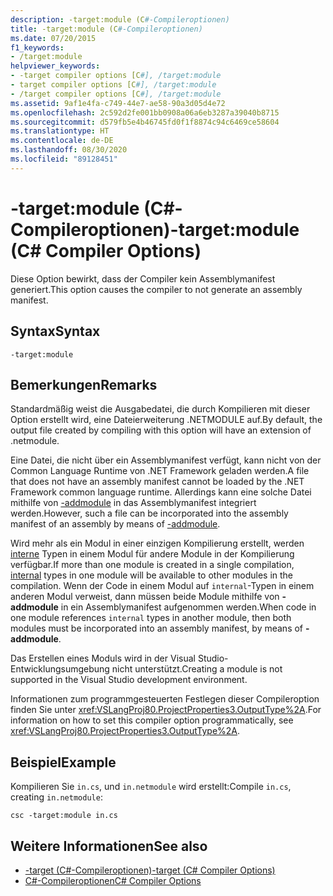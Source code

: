 ```yaml
---
description: -target:module (C#-Compileroptionen)
title: -target:module (C#-Compileroptionen)
ms.date: 07/20/2015
f1_keywords:
- /target:module
helpviewer_keywords:
- -target compiler options [C#], /target:module
- target compiler options [C#], /target:module
- /target compiler options [C#], /target:module
ms.assetid: 9af1e4fa-c749-44e7-ae58-90a3d05d4e72
ms.openlocfilehash: 2c592d2fe001bb0908a06a6eb3287a39040b8715
ms.sourcegitcommit: d579fb5e4b46745fd0f1f8874c94c6469ce58604
ms.translationtype: HT
ms.contentlocale: de-DE
ms.lasthandoff: 08/30/2020
ms.locfileid: "89128451"
---
```

# <a name="-targetmodule-c-compiler-options"></a><span data-ttu-id="a39dd-103">-target:module (C#-Compileroptionen)</span><span class="sxs-lookup"><span data-stu-id="a39dd-103">-target:module (C# Compiler Options)</span></span>
<span data-ttu-id="a39dd-104">Diese Option bewirkt, dass der Compiler kein Assemblymanifest generiert.</span><span class="sxs-lookup"><span data-stu-id="a39dd-104">This option causes the compiler to not generate an assembly manifest.</span></span>  
  
## <a name="syntax"></a><span data-ttu-id="a39dd-105">Syntax</span><span class="sxs-lookup"><span data-stu-id="a39dd-105">Syntax</span></span>  
  
```console  
-target:module  
```  
  
## <a name="remarks"></a><span data-ttu-id="a39dd-106">Bemerkungen</span><span class="sxs-lookup"><span data-stu-id="a39dd-106">Remarks</span></span>  
 <span data-ttu-id="a39dd-107">Standardmäßig weist die Ausgabedatei, die durch Kompilieren mit dieser Option erstellt wird, eine Dateierweiterung .NETMODULE auf.</span><span class="sxs-lookup"><span data-stu-id="a39dd-107">By default, the output file created by compiling with this option will have an extension of .netmodule.</span></span>  
  
 <span data-ttu-id="a39dd-108">Eine Datei, die nicht über ein Assemblymanifest verfügt, kann nicht von der Common Language Runtime von .NET Framework geladen werden.</span><span class="sxs-lookup"><span data-stu-id="a39dd-108">A file that does not have an assembly manifest cannot be loaded by the .NET Framework common language runtime.</span></span> <span data-ttu-id="a39dd-109">Allerdings kann eine solche Datei mithilfe von [-addmodule](./addmodule-compiler-option.md) in das Assemblymanifest integriert werden.</span><span class="sxs-lookup"><span data-stu-id="a39dd-109">However, such a file can be incorporated into the assembly manifest of an assembly by means of [-addmodule](./addmodule-compiler-option.md).</span></span>  
  
 <span data-ttu-id="a39dd-110">Wird mehr als ein Modul in einer einzigen Kompilierung erstellt, werden [interne](../keywords/internal.md) Typen in einem Modul für andere Module in der Kompilierung verfügbar.</span><span class="sxs-lookup"><span data-stu-id="a39dd-110">If more than one module is created in a single compilation, [internal](../keywords/internal.md) types in one module will be available to other modules in the compilation.</span></span> <span data-ttu-id="a39dd-111">Wenn der Code in einem Modul auf `internal`-Typen in einem anderen Modul verweist, dann müssen beide Module mithilfe von **-addmodule** in ein Assemblymanifest aufgenommen werden.</span><span class="sxs-lookup"><span data-stu-id="a39dd-111">When code in one module references `internal` types in another module, then both modules must be incorporated into an assembly manifest, by means of **-addmodule**.</span></span>  
  
 <span data-ttu-id="a39dd-112">Das Erstellen eines Moduls wird in der Visual Studio-Entwicklungsumgebung nicht unterstützt.</span><span class="sxs-lookup"><span data-stu-id="a39dd-112">Creating a module is not supported in the Visual Studio development environment.</span></span>  
  
 <span data-ttu-id="a39dd-113">Informationen zum programmgesteuerten Festlegen dieser Compileroption finden Sie unter <xref:VSLangProj80.ProjectProperties3.OutputType%2A>.</span><span class="sxs-lookup"><span data-stu-id="a39dd-113">For information on how to set this compiler option programmatically, see <xref:VSLangProj80.ProjectProperties3.OutputType%2A>.</span></span>  
  
## <a name="example"></a><span data-ttu-id="a39dd-114">Beispiel</span><span class="sxs-lookup"><span data-stu-id="a39dd-114">Example</span></span>  
 <span data-ttu-id="a39dd-115">Kompilieren Sie `in.cs`, und `in.netmodule` wird erstellt:</span><span class="sxs-lookup"><span data-stu-id="a39dd-115">Compile `in.cs`, creating `in.netmodule`:</span></span>  
  
```console  
csc -target:module in.cs  
```  
  
## <a name="see-also"></a><span data-ttu-id="a39dd-116">Weitere Informationen</span><span class="sxs-lookup"><span data-stu-id="a39dd-116">See also</span></span>

- [<span data-ttu-id="a39dd-117">-target (C#-Compileroptionen)</span><span class="sxs-lookup"><span data-stu-id="a39dd-117">-target (C# Compiler Options)</span></span>](./target-compiler-option.md)
- [<span data-ttu-id="a39dd-118">C#-Compileroptionen</span><span class="sxs-lookup"><span data-stu-id="a39dd-118">C# Compiler Options</span></span>](./index.md)
